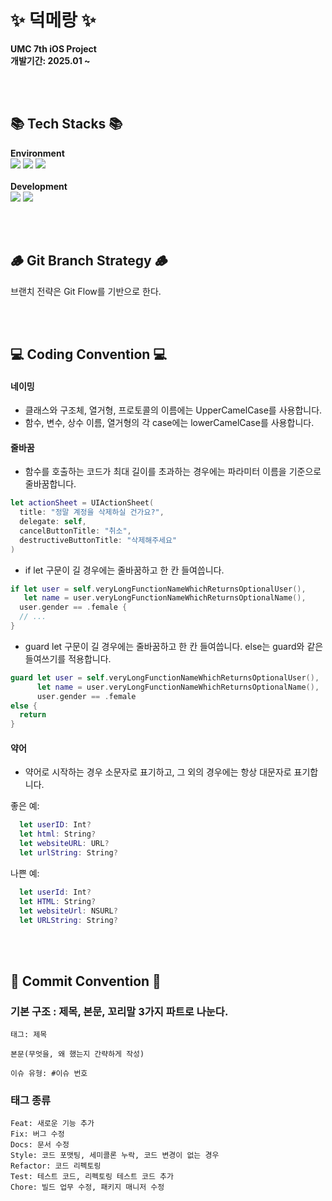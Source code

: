 <div align=left>
  <h1>✨ 덕메랑 ✨</h1>
  <strong>UMC 7th iOS Project</strong>
  <br/>
  <strong>개발기간: 2025.01 ~</strong>
</div>

<br/><br/>

<div align=left>
  <h2>📚 Tech Stacks 📚</h2>
  <strong>Environment</strong>
  <br/>
  <img src="https://img.shields.io/badge/xcode-%231575F9.svg?&style=for-the-badge&logo=xcode&logoColor=white" />  <img src="https://img.shields.io/badge/git-%23F05032.svg?&style=for-the-badge&logo=git&logoColor=white" />  <img src="https://img.shields.io/badge/github-%23181717.svg?&style=for-the-badge&logo=github&logoColor=white" />
  <br/><br/>
  <strong>Development</strong>
  <br/>
  <img src="https://img.shields.io/badge/swift-%23FA7343.svg?&style=for-the-badge&logo=swift&logoColor=white" />  <img src="https://img.shields.io/badge/uikit-%232396F3.svg?&style=for-the-badge&logo=uikit&logoColor=white" />
</div>

<br/><br/>

<div align=left>
  <h2>🪵 Git Branch Strategy 🪵</h2>
  브랜치 전략은 Git Flow를 기반으로 한다.
</div>

<br/><br/>

<div align=left>
  <h2>💻 Coding Convention 💻</h2>
  
  <h4>네이밍</h4>
    
  - 클래스와 구조체, 열거형, 프로토콜의 이름에는 UpperCamelCase를 사용합니다.
  - 함수, 변수, 상수 이름, 열거형의 각 case에는 lowerCamelCase를 사용합니다.
  
  <h4>줄바꿈</h4>
  
  - 함수를 호출하는 코드가 최대 길이를 초과하는 경우에는 파라미터 이름을 기준으로 줄바꿈합니다.
  
  ```swift
  let actionSheet = UIActionSheet(
    title: "정말 계정을 삭제하실 건가요?",
    delegate: self,
    cancelButtonTitle: "취소",
    destructiveButtonTitle: "삭제해주세요"
  )
  ```

  - if let 구문이 길 경우에는 줄바꿈하고 한 칸 들여씁니다.
  ```swift
  if let user = self.veryLongFunctionNameWhichReturnsOptionalUser(),
     let name = user.veryLongFunctionNameWhichReturnsOptionalName(),
    user.gender == .female {
    // ...
  }
  ```

  - guard let 구문이 길 경우에는 줄바꿈하고 한 칸 들여씁니다. else는 guard와 같은 들여쓰기를 적용합니다.
  ```swift
  guard let user = self.veryLongFunctionNameWhichReturnsOptionalUser(),
        let name = user.veryLongFunctionNameWhichReturnsOptionalName(),
        user.gender == .female
  else {
    return
  }
  ```

  <h4>약어</h4>
  
  - 약어로 시작하는 경우 소문자로 표기하고, 그 외의 경우에는 항상 대문자로 표기합니다.
  
  좋은 예:
  ```swift
    let userID: Int?
    let html: String?
    let websiteURL: URL?
    let urlString: String?
  ```
  나쁜 예:
  ```swift
    let userId: Int?
    let HTML: String?
    let websiteUrl: NSURL?
    let URLString: String?
  ```
</div>

<br/><br/>

<div align=left>
  <h2>📓 Commit Convention 📓</h2>
  <h3>기본 구조 : 제목, 본문, 꼬리말 3가지 파트로 나눈다.</h3>
  
  ```
  태그: 제목

  본문(무엇을, 왜 했는지 간략하게 작성)
  
  이슈 유형: #이슈 번호
  ```

  <h3>태그 종류</h3>
  
  ```
  Feat: 새로운 기능 추가
  Fix: 버그 수정
  Docs: 문서 수정
  Style: 코드 포맷팅, 세미콜론 누락, 코드 변경이 없는 경우
  Refactor: 코드 리펙토링
  Test: 테스트 코드, 리펙토링 테스트 코드 추가
  Chore: 빌드 업무 수정, 패키지 매니저 수정
  ```
</div>

